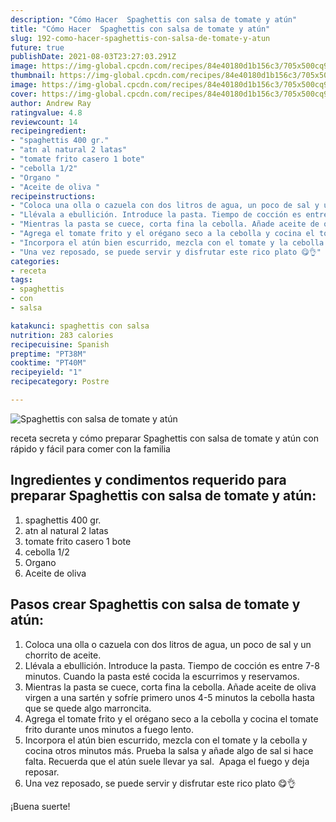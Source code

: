 ```yaml
---
description: "Cómo Hacer  Spaghettis con salsa de tomate y atún"
title: "Cómo Hacer  Spaghettis con salsa de tomate y atún"
slug: 192-como-hacer-spaghettis-con-salsa-de-tomate-y-atun
future: true
publishDate: 2021-08-03T23:27:03.291Z
image: https://img-global.cpcdn.com/recipes/84e40180d1b156c3/705x500cq90/spaghettis-con-salsa-de-tomate-y-atun-foto-principal.jpg
thumbnail: https://img-global.cpcdn.com/recipes/84e40180d1b156c3/705x500cq90/spaghettis-con-salsa-de-tomate-y-atun-foto-principal.jpg
image: https://img-global.cpcdn.com/recipes/84e40180d1b156c3/705x500cq90/spaghettis-con-salsa-de-tomate-y-atun-foto-principal.jpg
cover: https://img-global.cpcdn.com/recipes/84e40180d1b156c3/705x500cq90/spaghettis-con-salsa-de-tomate-y-atun-foto-principal.jpg
author: Andrew Ray
ratingvalue: 4.8
reviewcount: 14
recipeingredient:
- "spaghettis 400 gr."
- "atn al natural 2 latas"
- "tomate frito casero 1 bote"
- "cebolla 1/2"
- "Organo "
- "Aceite de oliva "
recipeinstructions:
- "Coloca una olla o cazuela con dos litros de agua, un poco de sal y un chorrito de aceite."
- "Llévala a ebullición. Introduce la pasta. Tiempo de cocción es entre 7-8 minutos. Cuando la pasta esté cocida la escurrimos y reservamos."
- "Mientras la pasta se cuece, corta fina la cebolla. Añade aceite de oliva virgen a una sartén y sofríe primero unos 4-5 minutos la cebolla hasta que se quede algo marroncita."
- "Agrega el tomate frito y el orégano seco a la cebolla y cocina el tomate frito durante unos minutos a fuego lento."
- "Incorpora el atún bien escurrido, mezcla con el tomate y la cebolla y cocina otros minutos más. Prueba la salsa y añade algo de sal si hace falta. Recuerda que el atún suele llevar ya sal.  Apaga el fuego y deja reposar."
- "Una vez reposado, se puede servir y disfrutar este rico plato 😋👌"
categories:
- receta
tags:
- spaghettis
- con
- salsa

katakunci: spaghettis con salsa 
nutrition: 283 calories
recipecuisine: Spanish
preptime: "PT38M"
cooktime: "PT40M"
recipeyield: "1"
recipecategory: Postre

---
```



![Spaghettis con salsa de tomate y atún](https://img-global.cpcdn.com/recipes/84e40180d1b156c3/705x500cq90/spaghettis-con-salsa-de-tomate-y-atun-foto-principal.jpg)

receta secreta y cómo preparar Spaghettis con salsa de tomate y atún con rápido y fácil para comer con la familia

<!--inarticleads1-->

## Ingredientes y condimentos requerido para preparar Spaghettis con salsa de tomate y atún:

1. spaghettis 400 gr.
1. atn al natural 2 latas
1. tomate frito casero 1 bote
1. cebolla 1/2
1. Organo 
1. Aceite de oliva 



<!--inarticleads2-->

## Pasos crear Spaghettis con salsa de tomate y atún:

1. Coloca una olla o cazuela con dos litros de agua, un poco de sal y un chorrito de aceite.
1. Llévala a ebullición. Introduce la pasta. Tiempo de cocción es entre 7-8 minutos. Cuando la pasta esté cocida la escurrimos y reservamos.
1. Mientras la pasta se cuece, corta fina la cebolla. Añade aceite de oliva virgen a una sartén y sofríe primero unos 4-5 minutos la cebolla hasta que se quede algo marroncita.
1. Agrega el tomate frito y el orégano seco a la cebolla y cocina el tomate frito durante unos minutos a fuego lento.
1. Incorpora el atún bien escurrido, mezcla con el tomate y la cebolla y cocina otros minutos más. Prueba la salsa y añade algo de sal si hace falta. Recuerda que el atún suele llevar ya sal.  Apaga el fuego y deja reposar.
1. Una vez reposado, se puede servir y disfrutar este rico plato 😋👌



¡Buena suerte!

